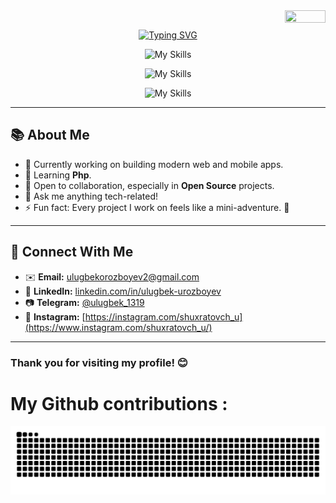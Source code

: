 <img width=65 height=20 align="right" src="https://visitor-badge.laobi.icu/badge?page_id=4everBEKO.4everBEKO" />
<br>
<div align="center">

[![Typing SVG](https://readme-typing-svg.herokuapp.com?font=Fira+Code&weight=600&size=30&duration=3000&pause=200&center=true&vCenter=true&width=650&lines=What's+up!;My+name+is+Ulug'bek;Check+out+the+cool+stuff+I've+built)](https://git.io/typing-svg)
  
  
  ![My Skills](https://skillicons.dev/icons?i=scss,bootstrap,tailwind,js,react,ts,next,mui) 

  ![My Skills](https://skillicons.dev/icons?i=nodejs,express,nest)
  
  ![My Skills](https://skillicons.dev/icons?i=docker,linux,nginx,grafana,mongodb)
  
  ---  
</div>

## 📚 About Me

- 🔭 Currently working on building modern web and mobile apps.
- 🌱 Learning **Php**.
- 👯 Open to collaboration, especially in **Open Source** projects.
- 💬 Ask me anything tech-related!
- ⚡ Fun fact: Every project I work on feels like a mini-adventure. 🚀

---

  
## 🔗 Connect With Me

- ✉️ **Email:** [ulugbekorozboyev2@gmail.com](mailto:ulugbekorozboyev2@gmail.com)
- 💼 **LinkedIn:** [linkedin.com/in/ulugbek-urozboyev](https://www.linkedin.com/in/ulugbek-urozboyev/)
- 📷 **Telegram:** [@ulugbek_1319](https://t.me/ulugbek_1319)
- 📸 **Instagram:** [https://instagram.com/shuxratovch_u](https://www.instagram.com/shuxratovch_u/)
  

---

### Thank you for visiting my profile! 😊


<h1>My Github contributions :</h1>
<picture>
  <source media="(prefers-color-scheme: dark)" srcset="https://raw.githubusercontent.com/michael-abdul/michael-abdul/output/github-contribution-grid-snake-dark.svg">
  <source media="(prefers-color-scheme: light)" srcset="https://raw.githubusercontent.com/michael-abdul/michael-abdul/output/github-contribution-grid-snake.svg">
  <img alt="github contribution grid snake animation" src="https://raw.githubusercontent.com/michael-abdul/michael-abdul/output/github-contribution-grid-snake.svg">
</picture>

